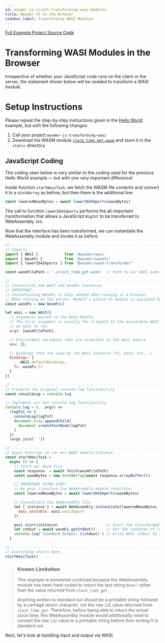 ```yaml
---
id: wasmer-js-client-transforming-wasi-modules
title: Wasmer-JS in the Browser
sidebar_label: Transforming WASI Modules
---
```


[Full Example Project Source Code](https://github.com/wasmerio/docs.wasmer.io/tree/master/docs/wasmer-js/client/examples/transforming-wasi-modules)

# Transforming WASI Modules in the Browser

Irrespective of whether your JavaScript code runs on the client or the server, the statement shown below will be needed to transform a WASI module.

# Setup Instructions

Please repeat the step-by-step instructions given in the [Hello World](../hello-world/wasmer-js-modules-hello-world) example, but with the following changes:

1. Call your project `wasmer-js-transforming-wasi`
1. Download the WASM module [`clock_time_get.wasm`](https://github.com/wasmerio/docs.wasmer.io/raw/master/docs/wasmer-js/wasm_lib/clock_time_get.wasm) and store it in the `static` directory

## JavaScript Coding

The coding seen below is very similar to the coding used for the previous Hello World example &mdash; but with one very important difference!

Inside function `startWasiTask`, we fetch the WASM file contents and convert it to a `Uint8Array` as before, but then there is the additional line:

```JavaScript
const loweredWasmBytes = await lowerI64Imports(wasmBytes)
```

The call to function `lowerI64Imports` performs the all-important transformation that allows a JavaScript `BigInt` to be transferred to WebAssembly `i64`.

Now that the interface has been transformed, we can instantiate the WebAssembly module and invoke it as before.

```JavaScript
// - - - - - - - - - - - - - - - - - - - - - - - - - - - - - - - - - - - - - - -
// Imports
import { WASI }            from '@wasmer/wasi'
import { WasmFs }          from '@wasmer/wasmfs'
import { lowerI64Imports } from "@wasmer/wasm-transformer"

const wasmFilePath = './clock_time_get.wasm'  // Path to our WASI module

// - - - - - - - - - - - - - - - - - - - - - - - - - - - - - - - - - - - - - - -
// Instantiate new WASI and WasmFs Instances
// IMPORTANT:
// Instantiating WasmFs is only needed when running in a browser.
// When running on the server, NodeJS's native FS module is assigned by default
const wasmFs = new WasmFs()

let wasi = new WASI({
  // Arguments passed to the Wasm Module
  // The first argument is usually the filepath to the executable WASI module
  // we want to run.
  args: [wasmFilePath],

  // Environment variables that are accesible to the Wasi module
  env: {},

  // Bindings that are used by the Wasi Instance (fs, path, etc...)
  bindings: {
    ...WASI.defaultBindings,
    fs: wasmFs.fs
  }
})

// - - - - - - - - - - - - - - - - - - - - - - - - - - - - - - - - - - - - - - -
// Preserve the original console.log functionality
const consoleLog = console.log

// Implement our own console.log functionality
console.log = (...args) =>
  (logTxt => {
    consoleLog(logTxt)
    document.body.appendChild(
      document.createTextNode(logTxt)
    )
  })
  (args.join(' '))

// - - - - - - - - - - - - - - - - - - - - - - - - - - - - - - - - - - - - - - -
// Async Function to run our WASI module/instance
const startWasiTask =
  async () => {
    // Fetch our Wasm File
    const response  = await fetch(wasmFilePath)
    const wasmBytes = new Uint8Array(await response.arrayBuffer())

    // IMPORTANT EXTRA STEP!
    // We must transform the WebAssembly module interface!
    const loweredWasmBytes = await lowerI64Imports(wasmBytes)

    // Instantiate the WebAssembly file
    let { instance } = await WebAssembly.instantiate(loweredWasmBytes, {
      wasi_unstable: wasi.wasiImport
    })

    wasi.start(instance)                      // Start the transformed WASI instance
    let stdout = await wasmFs.getStdOut()     // Get the contents of /dev/stdout
    console.log(`Standard Output: ${stdout}`) // Write WASI stdout to the DOM
  }

// - - - - - - - - - - - - - - - - - - - - - - - - - - - - - - - - - - - - - - -
// Everything starts here
startWasiTask()
```

> ### Known Limitation
>
> This example is somewhat contrived because the WebAssembly module has been hard-coded to return the text string `Done!` rather than the value returned from `clock_time_get`.
>
> Anything written to standard out should be a printable string followed by a carriage return character, not the raw `i32` value returned from `clock_time_get`.  Therefore, before being able to return the actual clock time, this WebAssembly module would additionally need to convert the raw `i32` value to a printable string before then writing it to standard out.

Next, let's look at handling input and output via WASI.
